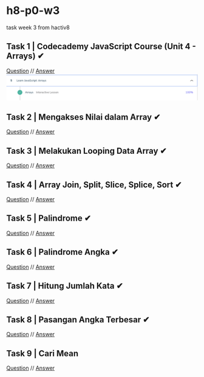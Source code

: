 # h8-p0-w3
task week 3 from hactiv8

## Task 1 | Codecademy JavaScript Course (Unit 4 - Arrays) ✔
[Question](https://www.codecademy.com/learn) 
//
[Answer](https://github.com/dzakki/h8-p0-w3/blob/master/excercise-1.png)
![Answer](https://raw.githubusercontent.com/dzakki/h8-p0-w3/master/excercise-1.png)

## Task 2 | Mengakses Nilai dalam Array ✔
[Question](https://github.com/hacktiv8/phase-0-activities/blob/master/modules/anchor-akses-array.md)
//
[Answer](https://github.com/dzakki/h8-p0-w3/blob/master/excercise-2.js)

## Task 3 | Melakukan Looping Data Array ✔
[Question](https://github.com/hacktiv8/phase-0-activities/blob/master/modules/anchor-loop-array.md)
//
[Answer](https://github.com/dzakki/h8-p0-w3/blob/master/excercise-3.js)

## Task 4 | Array Join, Split, Slice, Splice, Sort ✔
[Question](https://github.com/hacktiv8/phase-0-activities/blob/master/modules/anchor-mixed-array.md)
//
[Answer](https://github.com/dzakki/h8-p0-w3/blob/master/excercise-4.js)

## Task 5 | Palindrome ✔
[Question](https://github.com/hacktiv8/phase-0-activities/blob/master/modules/challenge-palindrome.md)
//
[Answer](https://github.com/dzakki/h8-p0-w3/blob/master/excercise-5.js)

## Task 6 | Palindrome Angka ✔
[Question](https://github.com/hacktiv8/phase-0-activities/blob/master/modules/challenge-palindrome-angka.md)
//
[Answer](https://github.com/dzakki/h8-p0-w3/blob/master/excercise-6.js)

## Task 7 | Hitung Jumlah Kata ✔
[Question](https://github.com/hacktiv8/phase-0-activities/blob/master/modules/challenge-hitung-jumlah-kata.md)
//
[Answer](https://github.com/dzakki/h8-p0-w3/blob/master/excercise-7.js)

## Task 8 | Pasangan Angka Terbesar ✔
[Question](https://github.com/hacktiv8/phase-0-activities/blob/master/modules/challenge-pasangan-terbesar.md)
//
[Answer](https://github.com/dzakki/h8-p0-w3/blob/master/excercise-8.js)

## Task 9 | Cari Mean
[Question]()
//
[Answer]()
